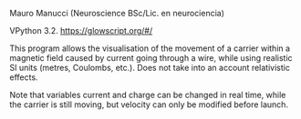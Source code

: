 Mauro Manucci (Neuroscience BSc/Lic. en neurociencia)

VPython 3.2. https://glowscript.org/#/

This program allows the visualisation of the movement of a carrier within a magnetic field caused by current going through a wire, while using realistic SI units (metres, Coulombs, etc.). Does not take into an account relativistic effects. 

Note that variables current and charge can be changed in real time, while the carrier is still moving, but velocity can only be modified before launch.
